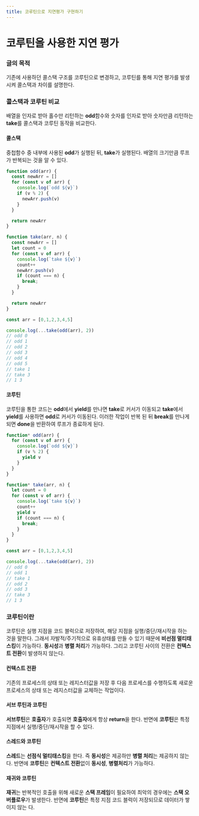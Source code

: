 ```yaml
---
title: 코루틴으로 지연평가 구현하기
---
```


# 코루틴을 사용한 지연 평가
### 글의 목적
기존에 사용하던 콜스택 구조를 코루틴으로 변경하고, 코루틴를 통해 지연 평가를 발생시켜 콜스택과 차이를 설명한다.

### 콜스택과 코루틴 비교
배열을 인자로 받아 홀수만 리턴하는 **odd**함수와 숫자를 인자로 받아 숫자만큼 리턴하는 **take**를 콜스택과 코루틴 동작을 비교한다.

#### 콜스택
중첩함수 중 내부에 사용된 **odd**가 실행된 뒤, **take**가 실행된다. 배열의 크기만큼 루프가 반복되는 것을 알 수 있다.
```js
function odd(arr) {
  const newArr = []
  for (const v of arr) {
    console.log(`odd ${v}`)
    if (v % 2) {
      newArr.push(v)
    }
  }

  return newArr
}

function take(arr, n) {
  const newArr = []
  let count = 0
  for (const v of arr) {
    console.log(`take ${v}`)
    count++
    newArr.push(v)
    if (count === n) {
      break;
    }
  }

  return newArr
}
```
```js
const arr = [0,1,2,3,4,5]

console.log(...take(odd(arr), 2))
// odd 0
// odd 1
// odd 2
// odd 3
// odd 4
// odd 5
// take 1
// take 3
// 1 3
```

#### 코루틴
코루틴을 통한 코드는 **odd**에서 **yield**를 만나면 **take**로 커서가 이동되고 **take**에서 **yield**를 사용하면 **odd**로 커서가 이동된다.
이러한 작업이 반복 된 뒤 **break**를 만나게 되면 **done**을 반환하여 루프가 종료하게 된다.
```js
function* odd(arr) {
  for (const v of arr) {
    console.log(`odd ${v}`)
    if (v % 2) {
      yield v
    }
  }
}

function* take(arr, n) {
  let count = 0
  for (const v of arr) {
    console.log(`take ${v}`)
    count++
    yield v
    if (count === n) {
      break;
    }
  }
}
```
```js
const arr = [0,1,2,3,4,5]

console.log(...take(odd(arr), 2))
// odd 0
// odd 1
// take 1
// odd 2
// odd 3
// take 3
// 1 3
```

### 코루틴이란
코루틴은 실행 지점을 코드 블럭으로 저장하여, 해당 지점을 실행/중단/재시작을 하는 것을 말한다. 그래서 자발적/주기적으로 유휴상태를 만들 수 있기 때문에 **비선점 멀티태스킹**이 가능하다. **동시성**과 **병렬 처리**가 가능하다. 그리고 코루틴 사이의 전환은 **컨텍스트 전환**이 발생하지 않는다.

#### 컨텍스트 전환
기존의 프로세스의 상태 또는 레지스터값을 저장 후 다음 프로세스를 수행하도록 새로운 프로세스의 상태 또는 레지스터값을 교체하는 작업이다.

#### 서브 루틴과 코루틴
**서브루틴**은 **호출자**가 호출되면 **호출자**에게 항상 **return**을 한다.
반면에 **코루틴**은 특정 지점에서 실행/중단/재시작을 할 수 있다.

#### 스레드와 코루틴
**스레드**는 **선점식 멀티태스킹**을 한다. 즉 **동시성**은 제공하만 **병렬 처리**는 제공하지 않는다. 반면에 **코루틴**은 **컨텍스트 전환**없이 **동시성**, **병렬처리**가 가능하다.

#### 재귀와 코루틴
**재귀**는 반복적인 호출을 위해 새로운 **스택 프레임**이 필요하여 최악의 경우에는 **스택 오버플로우**가 발생한다. 반면에 **코루틴**은 특정 지점 코드 블럭이 저장되므로 데이터가 쌓이지 않는 다.
